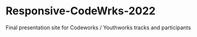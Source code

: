 # Responsive-CodeWrks-2022
Final presentation site for Codeworks / Youthworks tracks and participants
